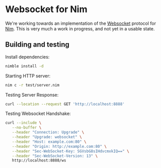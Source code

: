 # Websocket for Nim

We're working towards an implementation of the
[Websocket](https://tools.ietf.org/html/rfc6455) protocol for
[Nim](https://nim-lang.org/). This is very much a work in progress, and not yet
in a usable state.

Building and testing
--------------------

Install dependencies:

```bash
nimble install -d
```

Starting HTTP server:

```bash
nim c -r test/server.nim
```

Testing Server Response:

```bash
curl --location --request GET 'http://localhost:8888'
```

Testing Websocket Handshake:
```bash
curl --include \
   --no-buffer \
   --header "Connection: Upgrade" \
   --header "Upgrade: websocket" \
   --header "Host: example.com:80" \
   --header "Origin: http://example.com:80" \
   --header "Sec-WebSocket-Key: SGVsbG8sIHdvcmxkIQ==" \
   --header "Sec-WebSocket-Version: 13" \
   http://localhost:8888/ws
```
